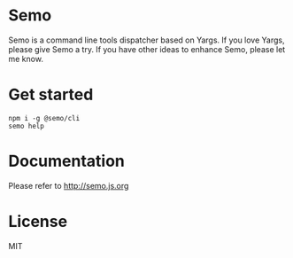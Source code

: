 # Semo

Semo is a command line tools dispatcher based on Yargs. If you love Yargs, please give Semo a try. If you have other ideas to enhance Semo, please let me know.

# Get started

```
npm i -g @semo/cli
semo help
```

# Documentation

Please refer to http://semo.js.org

# License

MIT